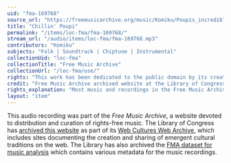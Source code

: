 ```yaml
---
uid: "fma-169768"
source_url: "https://freemusicarchive.org/music/Komiku/Poupis_incredible_adventures_/Komiku_-_Poupis_incredible_adventures__-_50_Chillin_Poupi"
title: "Chillin' Poupi"
permalink: "/items/loc-fma/fma-169768/"
stream_url: "/audio/items/loc-fma/fma-169768.mp3"
contributors: "Komiku"
subjects: "Folk | Soundtrack | Chiptune | Instrumental"
collectionUid: "loc-fma"
collectionTitle: "Free Music Archive"
collectionUrl: "/loc-fma/use/"
rights: "This work has been dedicated to the public domain by its creator, thus is free to use and reuse without restriction. You can copy, modify, distribute and perform the work, even for commercial purposes, all without asking permission. Attribution is recommended but not required."
credit: "Free Music Archive archived website at the Library of Congress, Web Archives Division."
rights_explanation: "Most music and recordings in the Free Music Archive are not in the public domain. However, Citizen DJ provides a subset of recordings from the Free Music Archive that were published under a Public domain dedication license by their creators, thus are in the public domain."
layout: "item"
---
```


This audio recording was part of the _Free Music Archive_, a website devoted to distribution and curation of rights-free music. The Library of Congress has [archived this website](https://www.loc.gov/item/lcwaN0026492/) as part of its [Web Cultures Web Archive](https://www.loc.gov/collections/web-cultures-web-archive/about-this-collection/), which includes sites documenting the creation and sharing of emergent cultural traditions on the web. The Library has also archived the [FMA dataset for music analysis](https://catalog.loc.gov/vwebv/search?searchCode=LCCN&searchArg=2018655052&searchType=1&permalink=y) which contains various metadata for the music recordings.